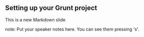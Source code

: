 ##  Setting up your Grunt project

This is a new Markdown slide

note:
    Put your speaker notes here.
    You can see them pressing 's'.
